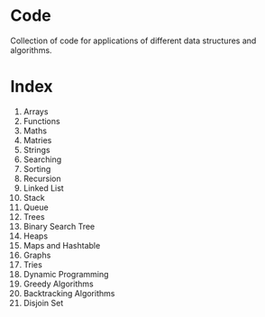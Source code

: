 # Code

Collection of code for applications of different data structures and algorithms.

# Index

1. Arrays
2. Functions
3. Maths
4. Matries
5. Strings
6. Searching
7. Sorting
8. Recursion
9. Linked List
10. Stack
11. Queue
12. Trees
13. Binary Search Tree
14. Heaps
15. Maps and Hashtable
16. Graphs
17. Tries
18. Dynamic Programming
19. Greedy Algorithms
20. Backtracking Algorithms
21. Disjoin Set
